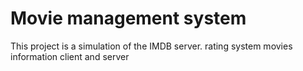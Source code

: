 # Movie management system
This project is a simulation of the IMDB server.
rating system
movies information
client and server

